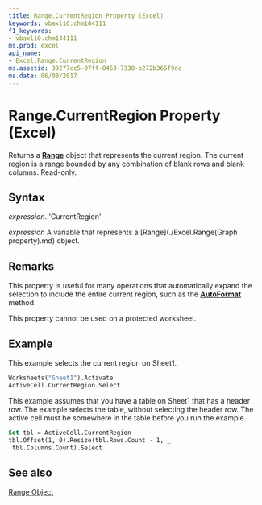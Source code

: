 ```yaml
---
title: Range.CurrentRegion Property (Excel)
keywords: vbaxl10.chm144111
f1_keywords:
- vbaxl10.chm144111
ms.prod: excel
api_name:
- Excel.Range.CurrentRegion
ms.assetid: 39277cc5-07ff-8453-7330-b272b365f9dc
ms.date: 06/08/2017
---
```



# Range.CurrentRegion Property (Excel)

Returns a  **[Range](Excel.Range(objec).md)** object that represents the current region. The current region is a range bounded by any combination of blank rows and blank columns. Read-only.


## Syntax

 _expression_. 'CurrentRegion'

 _expression_ A variable that represents a [Range](./Excel.Range(Graph property).md) object.


## Remarks

This property is useful for many operations that automatically expand the selection to include the entire current region, such as the  **[AutoFormat](Excel.XlRangeAutoFormat.md)** method.

This property cannot be used on a protected worksheet.


## Example

This example selects the current region on Sheet1.


```vb
Worksheets("Sheet1").Activate 
ActiveCell.CurrentRegion.Select
```

This example assumes that you have a table on Sheet1 that has a header row. The example selects the table, without selecting the header row. The active cell must be somewhere in the table before you run the example.




```vb
Set tbl = ActiveCell.CurrentRegion 
tbl.Offset(1, 0).Resize(tbl.Rows.Count - 1, _ 
 tbl.Columns.Count).Select
```


## See also


[Range Object](Excel.Range(objec).md)

